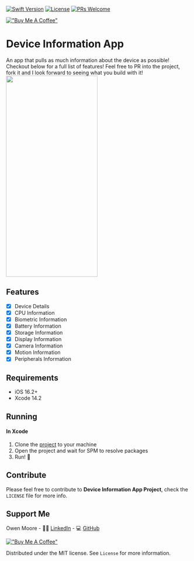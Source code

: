 [![Swift Version][swift-image]][swift-url]
[![License][license-image]][license-url]
[![PRs Welcome](https://img.shields.io/badge/PRs-welcome-brightgreen.svg?style=flat-square)]([https://github.com/OwenM26/device-information/pulls])

[!["Buy Me A Coffee"](https://www.buymeacoffee.com/assets/img/custom_images/orange_img.png)](https://bmc.link/OwenM99)

# Device Information App

An app that pulls as much information about the device as possible! Checkout below for a full list of features! Feel free to PR into the project, fork it and I look forward to seeing what you build with it!
<img src="https://github.com/OwenM26/device-information/assets/67434489/a29a3eec-7a94-41fe-acbd-02c844966d30" width="250" height="550">

## Features

- [x] Device Details
- [x] CPU Information
- [x] Biometric Information
- [x] Battery Information
- [x] Storage Information
- [x] Display Information
- [x] Camera Information
- [x] Motion Information
- [x] Peripherals Information

## Requirements

- iOS 16.2+
- Xcode 14.2

## Running

#### In Xcode
1. Clone the [project](https://github.com/OwenM26/device-information) to your machine
2. Open the project and wait for SPM to resolve packages
3. Run! 🚀

## Contribute

Please feel free to contribute to **Device Information App Project**, check the ``LICENSE`` file for more info.

## Support Me

Owen Moore - 🧑‍💻 [LinkedIn](https://www.linkedin.com/in/owen-moore-610612163/) - 💻 [GitHub](https://github.com/OwenM26)

[!["Buy Me A Coffee"](https://www.buymeacoffee.com/assets/img/custom_images/orange_img.png)](https://bmc.link/OwenM99)

Distributed under the MIT license. See ``License`` for more information.

[swift-image]: https://img.shields.io/badge/swift-5.8-orange.svg
[swift-url]: https://swift.org/
[license-image]: https://img.shields.io/badge/License-MIT-blue.svg
[license-url]: https://github.com/OwenM26/device-information/blob/master/License.md
